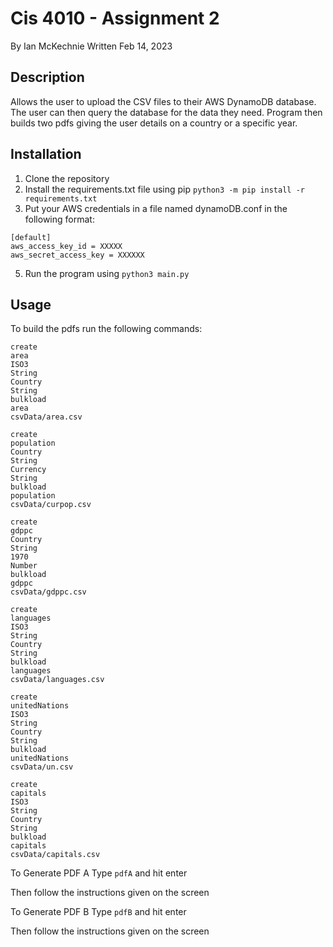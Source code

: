 # Cis 4010 - Assignment 2

By Ian McKechnie
Written Feb 14, 2023

## Description
Allows the user to upload the CSV files to their AWS DynamoDB database. The user can then query the database for the data they need.
Program then builds two pdfs giving the user details on a country or a specific year.

## Installation
1. Clone the repository
2. Install the requirements.txt file using pip
```python3 -m pip install -r requirements.txt```
4. Put your AWS credentials in a file named dynamoDB.conf in the following format:
```
[default]
aws_access_key_id = XXXXX
aws_secret_access_key = XXXXXX
```
5. Run the program using ```python3 main.py```

## Usage
To build the pdfs run the following commands:
```
create
area
ISO3
String
Country
String
bulkload
area
csvData/area.csv

create
population
Country
String
Currency
String
bulkload
population
csvData/curpop.csv

create
gdppc
Country
String
1970
Number
bulkload
gdppc
csvData/gdppc.csv

create
languages
ISO3
String
Country
String
bulkload
languages
csvData/languages.csv

create
unitedNations
ISO3
String
Country
String
bulkload
unitedNations
csvData/un.csv

create
capitals
ISO3
String
Country
String
bulkload
capitals
csvData/capitals.csv
```

To Generate PDF A
Type ```pdfA``` and hit enter

Then follow the instructions given on the screen


To Generate PDF B
Type ```pdfB``` and hit enter

Then follow the instructions given on the screen
